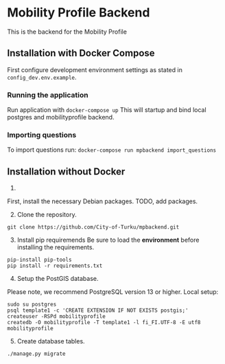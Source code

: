 # Mobility Profile Backend
This is the backend for the Mobility Profile

## Installation with Docker Compose
First configure development environment settings as stated in `config_dev.env.example`.

### Running the application
Run application with `docker-compose up`
This will startup and bind local postgres and mobilityprofile backend.

### Importing questions
To import questions run: `docker-compose run mpbackend import_questions`


## Installation without Docker
1.
First, install the necessary Debian packages.
TODO, add packages.

2. Clone the repository.
```
git clone https://github.com/City-of-Turku/mpbackend.git
```
3. Install pip requiremends
Be sure to load the **environment** before installing the requirements.
```
pip-install pip-tools
pip install -r requirements.txt
```
4. Setup the PostGIS database.

Please note, we recommend PostgreSQL version 13 or higher.
Local setup:

```
sudo su postgres
psql template1 -c 'CREATE EXTENSION IF NOT EXISTS postgis;'
createuser -RSPd mobilityprofile
createdb -O mobilityprofile -T template1 -l fi_FI.UTF-8 -E utf8 mobilityprofile
```

5. Create database tables.
```
./manage.py migrate
```

